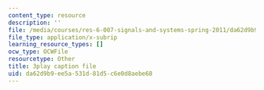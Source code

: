 ```yaml
---
content_type: resource
description: ''
file: /media/courses/res-6-007-signals-and-systems-spring-2011/da62d9b9ee5a531d81d5c6e0d8aebe68_vyke3vF4Nk.vtt
file_type: application/x-subrip
learning_resource_types: []
ocw_type: OCWFile
resourcetype: Other
title: 3play caption file
uid: da62d9b9-ee5a-531d-81d5-c6e0d8aebe68
---
```

